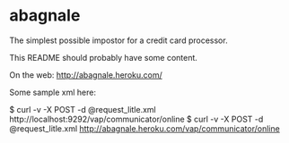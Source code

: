 abagnale
========
The simplest possible impostor for a credit card processor.

This README should probably have some content.

On the web: http://abagnale.heroku.com/

Some sample xml here:

$ curl -v -X POST -d @request_litle.xml http://localhost:9292/vap/communicator/online
$ curl -v -X POST -d @request_litle.xml http://abagnale.heroku.com/vap/communicator/online